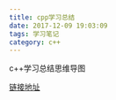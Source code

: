 ```yaml
---
title: cpp学习总结
date: 2017-12-09 19:03:09
tags: 学习笔记
category: c++
---
```

c++学习总结思维导图
<!--more-->
[链接地址](c++树状.html)
